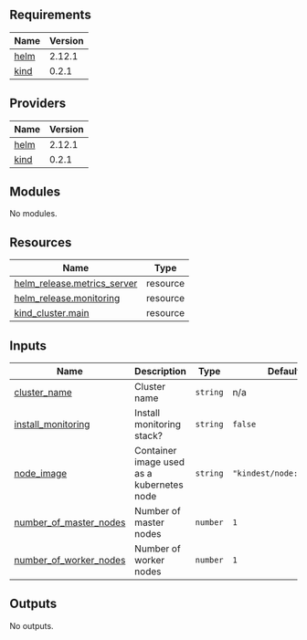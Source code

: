 <!-- BEGIN_TF_DOCS -->
## Requirements

| Name | Version |
|------|---------|
| <a name="requirement_helm"></a> [helm](#requirement\_helm) | 2.12.1 |
| <a name="requirement_kind"></a> [kind](#requirement\_kind) | 0.2.1 |

## Providers

| Name | Version |
|------|---------|
| <a name="provider_helm"></a> [helm](#provider\_helm) | 2.12.1 |
| <a name="provider_kind"></a> [kind](#provider\_kind) | 0.2.1 |

## Modules

No modules.

## Resources

| Name | Type |
|------|------|
| [helm_release.metrics_server](https://registry.terraform.io/providers/hashicorp/helm/2.12.1/docs/resources/release) | resource |
| [helm_release.monitoring](https://registry.terraform.io/providers/hashicorp/helm/2.12.1/docs/resources/release) | resource |
| [kind_cluster.main](https://registry.terraform.io/providers/tehcyx/kind/0.2.1/docs/resources/cluster) | resource |

## Inputs

| Name | Description | Type | Default | Required |
|------|-------------|------|---------|:--------:|
| <a name="input_cluster_name"></a> [cluster\_name](#input\_cluster\_name) | Cluster name | `string` | n/a | yes |
| <a name="input_install_monitoring"></a> [install\_monitoring](#input\_install\_monitoring) | Install monitoring stack? | `string` | `false` | no |
| <a name="input_node_image"></a> [node\_image](#input\_node\_image) | Container image used as a kubernetes node | `string` | `"kindest/node:v1.27.1"` | no |
| <a name="input_number_of_master_nodes"></a> [number\_of\_master\_nodes](#input\_number\_of\_master\_nodes) | Number of master nodes | `number` | `1` | no |
| <a name="input_number_of_worker_nodes"></a> [number\_of\_worker\_nodes](#input\_number\_of\_worker\_nodes) | Number of worker nodes | `number` | `1` | no |

## Outputs

No outputs.
<!-- END_TF_DOCS -->